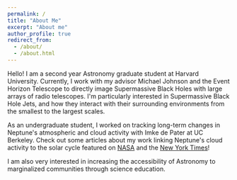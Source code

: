 ```yaml
---
permalink: /
title: "About Me"
excerpt: "About me"
author_profile: true
redirect_from: 
  - /about/
  - /about.html
---
```


Hello! I am a second year Astronomy graduate student at Harvard University. Currently, I work with my advisor Michael Johnson and the Event Horizon Telescope to directly image Supermassive Black Holes with large arrays of radio telescopes. I'm particularly interested in Supermassive Black Hole Jets, and how they interact with their surrounding environments from the smallest to the largest scales. 

As an undergraduate student, I worked on tracking long-term changes in Neptune's atmospheric and cloud activity with Imke de Pater at UC Berkeley. Check out some articles about my work linking Neptune's cloud activity to the solar cycle featured on [NASA](https://www.nasa.gov/feature/goddard/2023/hubble-neptunes-disappearing-clouds-linked-to-the-solar-cycle) and the [New York Times](https://www.nytimes.com/2023/08/18/science/neptune-clouds-sun.html)!

I am also very interested in increasing the accessibility of Astronomy to marginalized communities through science education.
